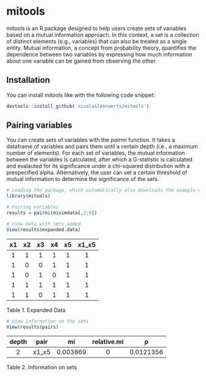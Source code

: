 
<!-- README.md is generated from README.Rmd. Please edit that file -->

# mitools

<!-- badges: start -->
<!-- badges: end -->

mitools is an R package designed to help users create sets of variables
based on a mutual information approach. In this context, a set is a
collection of distinct elements (e.g., variables) that can also be
treated as a single entity. Mutual information, a concept from
probability theory, quantifies the dependence between two variables by
expressing how much information about one variable can be gained from
observing the other.

## Installation

You can install mitools like with the following code snippet:

``` r
devtools::install_github('nicolasleenaerts/mitools')
```

## Pairing variables

You can create sets of variables with the *pairmi* function. It takes a
dataframe of variables and pairs them until a certain depth (i.e., a
maximum number of elements). For each set of variables, the mutual
information between the variables is calculated, after which a
G-statistic is calculated and evalauted for its significance under a
chi-squared distribution with a prespecified alpha. Alternatively, the
user can set a certain threshold of mutual information to determine the
significance of the sets.

``` r
# Loading the package, which automatically also downloads the example data (misimdata)
library(mitools) 

# Pairing variables
results = pairmi(misimdata[,2:6])

# View data with sets added
View(results$expanded.data)
```

| x1  | x2  | x3  | x4  | x5  | x1_x5 |
|:---:|:---:|:---:|:---:|:---:|:-----:|
|  1  |  1  |  1  |  1  |  1  |   1   |
|  1  |  0  |  0  |  1  |  1  |   1   |
|  1  |  0  |  1  |  0  |  1  |   1   |
|  1  |  1  |  1  |  1  |  1  |   1   |
|  1  |  1  |  0  |  1  |  1  |   1   |

Table 1. Expanded Data

``` r
# View information on the sets
View(results$pairs)
```

| depth | pair  |    mi    | relative.mi |     p     |
|:-----:|:-----:|:--------:|:-----------:|:---------:|
|   2   | x1_x5 | 0.003869 |      0      | 0.0121356 |

Table 2. Information on sets
